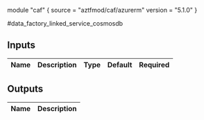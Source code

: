 module "caf" {
  source  = "aztfmod/caf/azurerm"
  version = "5.1.0"
}

#data_factory_linked_service_cosmosdb

## Inputs
| Name | Description | Type | Default | Required |
|------|-------------|------|---------|:--------:|



## Outputs
| Name | Description |
|------|-------------|
